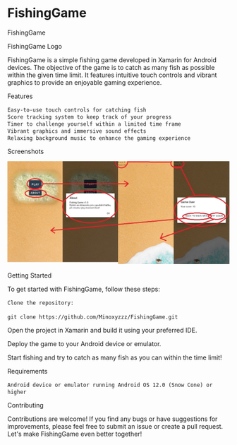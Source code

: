 # FishingGame
FishingGame

FishingGame Logo

FishingGame is a simple fishing game developed in Xamarin for Android devices. The objective of the game is to catch as many fish as possible within the given time limit. It features intuitive touch controls and vibrant graphics to provide an enjoyable gaming experience.

Features

    Easy-to-use touch controls for catching fish
    Score tracking system to keep track of your progress
    Timer to challenge yourself within a limited time frame
    Vibrant graphics and immersive sound effects
    Relaxing background music to enhance the gaming experience

Screenshots

![Screenshot](./scrn1.jpg)


Getting Started

To get started with FishingGame, follow these steps:

    Clone the repository:

    git clone https://github.com/Minoxyzzz/FishingGame.git

Open the project in Xamarin and build it using your preferred IDE.

Deploy the game to your Android device or emulator.

Start fishing and try to catch as many fish as you can within the time limit!

Requirements

    Android device or emulator running Android OS 12.0 (Snow Cone) or higher

Contributing

Contributions are welcome! If you find any bugs or have suggestions for improvements, please feel free to submit an issue or create a pull request. Let's make FishingGame even better together!
